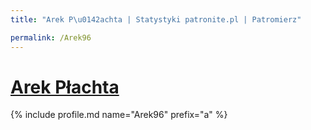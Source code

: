 ```yaml
---
title: "Arek P\u0142achta | Statystyki patronite.pl | Patromierz"

permalink: /Arek96
---
```


# [Arek Płachta](https://patronite.pl/Arek96)

{% include profile.md name="Arek96" prefix="a" %}
